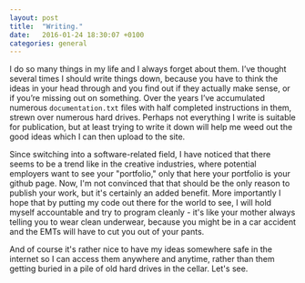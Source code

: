 ```yaml
---
layout: post
title:  "Writing."
date:   2016-01-24 18:30:07 +0100
categories: general
---
```

I do so many things in my life and I always forget about them. I’ve thought several times I should write things down, because you have to think the ideas in your head through and you find out if they actually make sense, or if you’re missing out on something. Over the years I’ve accumulated numerous `documentation.txt` files with half completed instructions in them, strewn over numerous hard drives. Perhaps not everything I write is suitable for publication, but at least trying to write it down will help me weed out the good ideas which I can then upload to the site.

Since switching into a software-related field, I have noticed that there seems to be a trend like in the creative industries, where potential employers want to see your "portfolio," only that here your portfolio is your github page. Now, I'm not convinced that that should be the only reason to publish your work, but it's certainly an added benefit. More importantly I hope that by putting my code out there for the world to see, I will hold myself accountable and try to program cleanly - it's like your mother always telling you to wear clean underwear, because you might be in a car accident and the EMTs will have to cut you out of your pants.

And of course it's rather nice to have my ideas somewhere safe in the internet so I can access them anywhere and anytime, rather than them getting buried in a pile of old hard drives in the cellar. Let's see.